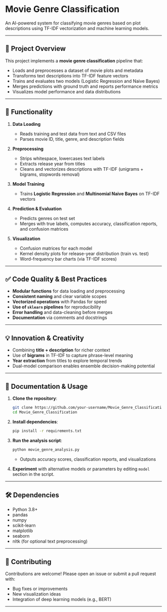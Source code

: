 # Movie Genre Classification

An AI-powered system for classifying movie genres based on plot descriptions using TF-IDF vectorization and machine learning models.

---

## 📖 Project Overview

This project implements a **movie genre classification** pipeline that:
- Loads and preprocesses a dataset of movie plots and metadata
- Transforms text descriptions into TF-IDF feature vectors
- Trains and evaluates two models (Logistic Regression and Naive Bayes)
- Merges predictions with ground truth and reports performance metrics
- Visualizes model performance and data distributions


---

## 🚀 Functionality

1. **Data Loading**
   - Reads training and test data from text and CSV files
   - Parses movie ID, title, genre, and description fields

2. **Preprocessing**
   - Strips whitespace, lowercases text labels
   - Extracts release year from titles
   - Cleans and vectorizes descriptions with TF-IDF (unigrams + bigrams, stopwords removal)

3. **Model Training**
   - Trains **Logistic Regression** and **Multinomial Naive Bayes** on TF-IDF vectors

4. **Prediction & Evaluation**
   - Predicts genres on test set
   - Merges with true labels, computes accuracy, classification reports, and confusion matrices

5. **Visualization**
   - Confusion matrices for each model
   - Kernel density plots for release-year distribution (train vs. test)
   - Word-frequency bar charts (via TF-IDF scores)


---

## ✅ Code Quality & Best Practices

- **Modular functions** for data loading and preprocessing
- **Consistent naming** and clear variable scopes
- **Vectorized operations** with Pandas for speed
- **Use of `sklearn` pipelines** for reproducibility
- **Error handling** and data-cleaning before merges
- **Documentation** via comments and docstrings


---

## 💡 Innovation & Creativity

- Combining **title + description** for richer context
- Use of **bigrams** in TF-IDF to capture phrase-level meaning
- **Year extraction** from titles to explore temporal trends
- Dual-model comparison enables ensemble decision-making potential


---

## 📝 Documentation & Usage

1. **Clone the repository**:
   ```bash
   git clone https://github.com/your-username/Movie_Genre_Classification.git
   cd Movie_Genre_Classification
   ```

2. **Install dependencies**:
   ```bash
   pip install -r requirements.txt
   ```

3. **Run the analysis script**:
   ```bash
   python movie_genre_analysis.py
   ```
   - Outputs accuracy scores, classification reports, and visualizations

4. **Experiment** with alternative models or parameters by editing `model` section in the script.


---

## 🛠 Dependencies

- Python 3.8+
- pandas
- numpy
- scikit-learn
- matplotlib
- seaborn
- nltk (for optional text preprocessing)


---

## 🤝 Contributing

Contributions are welcome! Please open an issue or submit a pull request with:
- Bug fixes or improvements
- New visualization ideas
- Integration of deep learning models (e.g., BERT)


---

 

